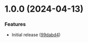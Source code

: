 # 1.0.0 (2024-04-13)


### Features

* Initial release ([99dabd4](https://github.com/de-it-krachten/ansible-role-aide/commit/99dabd4156e0f2d1d2e53e0178cc41e372bb42c6))

